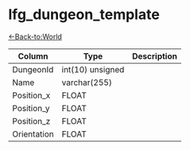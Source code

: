 # lfg_dungeon_template

[<-Back-to:World](database-world.md)

Column | Type | Description
--- | --- | ---
DungeonId | int(10) unsigned | 
Name | varchar(255) | 
Position_x | FLOAT | 
Position_y | FLOAT | 
Position_z | FLOAT | 
Orientation | FLOAT | 
